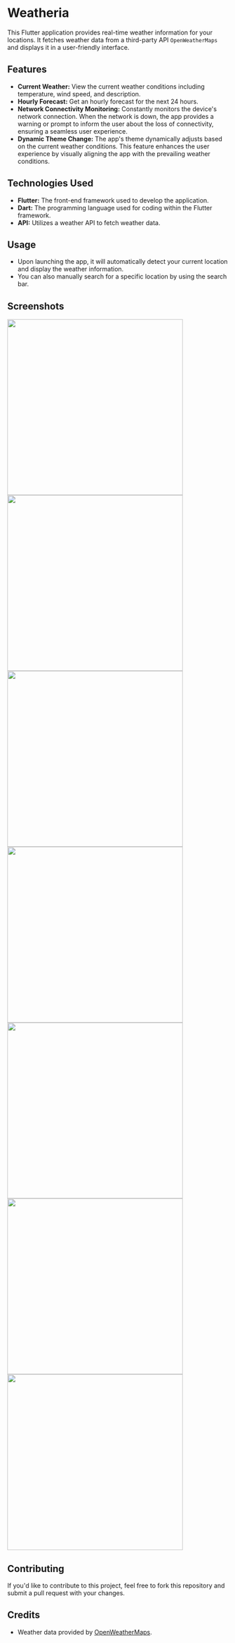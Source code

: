 # Weatheria

This Flutter application provides real-time weather information for your locations. It fetches weather data from a third-party API `OpenWeatherMaps` and displays it in a user-friendly interface.

## Features

- **Current Weather:** View the current weather conditions including temperature, wind speed, and description.
- **Hourly Forecast:** Get an hourly forecast for the next 24 hours.
- **Network Connectivity Monitoring:** Constantly monitors the device's network connection. When the network is down, the app provides a warning or prompt to inform the user about the loss of connectivity, ensuring a seamless user experience.
- **Dynamic Theme Change:** The app's theme dynamically adjusts based on the current weather conditions. This feature enhances the user experience by visually aligning the app with the prevailing weather conditions.

## Technologies Used

- **Flutter:** The front-end framework used to develop the application.
- **Dart:** The programming language used for coding within the Flutter framework.
- **API:** Utilizes a weather API to fetch weather data.


## Usage

- Upon launching the app, it will automatically detect your current location and display the weather information.
- You can also manually search for a specific location by using the search bar.

## Screenshots

<img src='https://github.com/Kaizoku01/Weatheria/assets/90988390/303408b7-036f-4891-b295-8f614a03a938' height=400>
<img src='https://github.com/Kaizoku01/Weatheria/assets/90988390/ec88f7b9-94ef-401b-8051-977dffa999a3' height=400>
<img src='https://github.com/Kaizoku01/Weatheria/assets/90988390/96b717da-5c59-437e-bf66-3aa6b6b0b6e7' height=400>
<img src='https://github.com/Kaizoku01/Weatheria/assets/90988390/99afc094-e5cf-4614-afcb-28c2efb1497d' height=400>
<img src='https://github.com/Kaizoku01/Weatheria/assets/90988390/601ab702-f2e7-469d-b5b2-a532d2648429' height=400>
<img src='https://github.com/Kaizoku01/Weatheria/assets/90988390/3c26f175-ffbb-42ef-9ad7-9aa232c54188' height=400>
<img src='https://github.com/Kaizoku01/Weatheria/assets/90988390/9d96704a-6dc6-4f94-99b9-5f37d21b5520' height=400>

## Contributing

If you'd like to contribute to this project, feel free to fork this repository and submit a pull request with your changes.

## Credits

- Weather data provided by [OpenWeatherMaps](https://openweathermap.org/).
